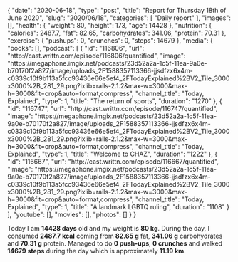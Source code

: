{
    "date": "2020-06-18",
    "type": "post",
    "title": "Report for Thursday 18th of June 2020",
    "slug": "2020\/06\/18",
    "categories": [
        "Daily report"
    ],
    "images": [],
    "health": {
        "weight": 80,
        "height": 173,
        "age": 14428
    },
    "nutrition": {
        "calories": 2487.7,
        "fat": 82.65,
        "carbohydrates": 341.06,
        "protein": 70.31
    },
    "exercise": {
        "pushups": 0,
        "crunches": 0,
        "steps": 14679
    },
    "media": {
        "books": [],
        "podcast": [
            {
                "id": "116806",
                "url": "http:\/\/cast.writtn.com\/episode\/116806\/quantified",
                "image": "https:\/\/megaphone.imgix.net\/podcasts\/23d52a2a-1c5f-11ea-9a0e-b70170f2a827\/image\/uploads_2F1588357113366-jjsdfzx6x4m-c0339c10f9b113a5fcc93436e66e5ef4_2FTodayExplained%2BV2_Tile_3000x3000%2B_281_29.png?ixlib=rails-2.1.2&max-w=3000&max-h=3000&fit=crop&auto=format,compress",
                "channel_title": "Today, Explained",
                "type": 1,
                "title": "The return of sports",
                "duration": "1270"
            },
            {
                "id": "116747",
                "url": "http:\/\/cast.writtn.com\/episode\/116747\/quantified",
                "image": "https:\/\/megaphone.imgix.net\/podcasts\/23d52a2a-1c5f-11ea-9a0e-b70170f2a827\/image\/uploads_2F1588357113366-jjsdfzx6x4m-c0339c10f9b113a5fcc93436e66e5ef4_2FTodayExplained%2BV2_Tile_3000x3000%2B_281_29.png?ixlib=rails-2.1.2&max-w=3000&max-h=3000&fit=crop&auto=format,compress",
                "channel_title": "Today, Explained",
                "type": 1,
                "title": "Welcome to CHAZ",
                "duration": "1222"
            },
            {
                "id": "116667",
                "url": "http:\/\/cast.writtn.com\/episode\/116667\/quantified",
                "image": "https:\/\/megaphone.imgix.net\/podcasts\/23d52a2a-1c5f-11ea-9a0e-b70170f2a827\/image\/uploads_2F1588357113366-jjsdfzx6x4m-c0339c10f9b113a5fcc93436e66e5ef4_2FTodayExplained%2BV2_Tile_3000x3000%2B_281_29.png?ixlib=rails-2.1.2&max-w=3000&max-h=3000&fit=crop&auto=format,compress",
                "channel_title": "Today, Explained",
                "type": 1,
                "title": "A landmark LGBTQ ruling",
                "duration": "1108"
            }
        ],
        "youtube": [],
        "movies": [],
        "photos": []
    }
}

Today I am <strong>14428 days</strong> old and my weight is <strong>80 kg</strong>. During the day, I consumed <strong>2487.7 kcal</strong> coming from <strong>82.65 g</strong> fat, <strong>341.06 g</strong> carbohydrates and <strong>70.31 g</strong> protein. Managed to do <strong>0 push-ups</strong>, <strong>0 crunches</strong> and walked <strong>14679 steps</strong> during the day which is approximately <strong>11.19 km</strong>.